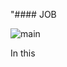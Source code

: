   "#### JOB

![main](https://totalhuman.mx/wp-content/uploads/2020/11/Que-es-Recursos-Humanos-Total-Human-1024x682.jpg)

In this
